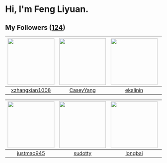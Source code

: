 # Hi, I'm Feng Liyuan.

## My Followers ([124](https://github.com/SunRunAway?tab=followers))

| <img src="https://avatars.githubusercontent.com/u/15918072?v=4" width="150" height="150" /> | <img src="https://avatars.githubusercontent.com/u/2445114?v=4" width="150" height="150" /> | <img src="https://avatars.githubusercontent.com/u/234891?v=4" width="150" height="150" /> | <img src="https://avatars.githubusercontent.com/u/829039?v=4" width="150" height="150" /> |
| :-----------------------------------------------------------------------------------------: | :----------------------------------------------------------------------------------------: | :---------------------------------------------------------------------------------------: | :---------------------------------------------------------------------------------------: |
|                     [xzhangxian1008](https://github.com/xzhangxian1008)                     |                          [CaseyYang](https://github.com/CaseyYang)                         |                          [ekalinin](https://github.com/ekalinin)                          |                          [flyer103](https://github.com/flyer103)                          |

| <img src="https://avatars.githubusercontent.com/u/619331?v=4" width="150" height="150" /> | <img src="https://avatars.githubusercontent.com/u/4898483?v=4" width="150" height="150" /> | <img src="https://avatars.githubusercontent.com/u/1204301?v=4" width="150" height="150" /> | <img src="https://avatars.githubusercontent.com/u/15995588?v=4" width="150" height="150" /> |
| :---------------------------------------------------------------------------------------: | :----------------------------------------------------------------------------------------: | :----------------------------------------------------------------------------------------: | :-----------------------------------------------------------------------------------------: |
|                        [justmao945](https://github.com/justmao945)                        |                            [sudotty](https://github.com/sudotty)                           |                            [longbai](https://github.com/longbai)                           |                             [calali](https://github.com/calali)                             |